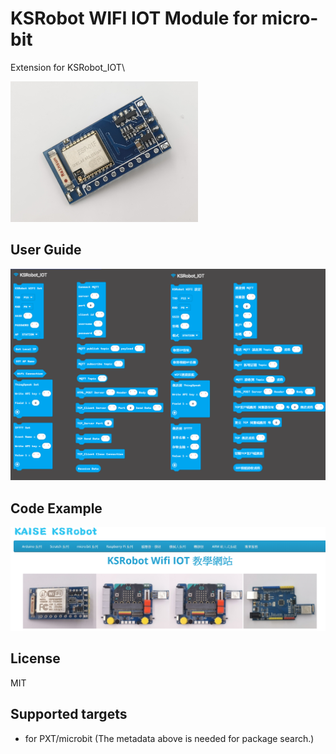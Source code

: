  # KSRobot WIFI IOT Module for micro-bit

Extension for KSRobot_IOT\

![image](images/ksrobot_iot.png)

## User Guide 
![image](images/block.png)

## Code Example 
![image](images/iot.png)

## License

MIT

## Supported targets

* for PXT/microbit
(The metadata above is needed for package search.)
